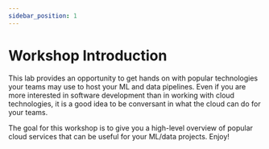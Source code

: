 ```yaml
---
sidebar_position: 1
---
```


# Workshop Introduction

This lab provides an opportunity to get hands on with popular technologies your teams may use to host your ML and data pipelines. Even if you are more interested in software development than in working with cloud technologies, it is a good idea to be conversant in what the cloud can do for your teams.

The goal for this workshop is to give you a high-level overview of popular cloud services that can be useful for your ML/data projects. Enjoy!